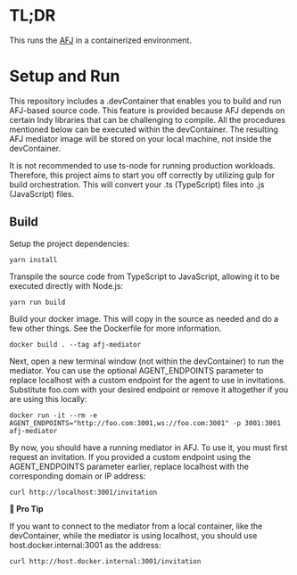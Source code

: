 # TL;DR

This runs the [AFJ](https://github.com/hyperledger/aries-framework-javascript) in a containerized environment.

# Setup and Run

This repository includes a .devContainer that enables you to build and run AFJ-based source code. This feature is provided because AFJ depends on certain Indy libraries that can be challenging to compile. All the procedures mentioned below can be executed within the devContainer. The resulting AFJ mediator image will be stored on your local machine, not inside the devContainer.

It is not recommended to use ts-node for running production workloads. Therefore, this project aims to start you off correctly by utilizing gulp for build orchestration. This will convert your .ts (TypeScript) files into .js (JavaScript) files.

## Build

Setup the project dependencies:

```console
yarn install
```

Transpile the source code from TypeScript to JavaScript, allowing it to be executed directly with Node.js:

```console
yarn run build
```

Build your docker image. This will copy in the source as needed and do a few other things. See the Dockerfile for more information.

```console
docker build . --tag afj-mediator
```

Next, open a new terminal window (not within the devContainer) to run the mediator. You can use the optional AGENT_ENDPOINTS parameter to replace localhost with a custom endpoint for the agent to use in invitations. Substitute foo.com with your desired endpoint or remove it altogether if you are using this locally:

```console
docker run -it --rm -e AGENT_ENDPOINTS="http://foo.com:3001,ws://foo.com:3001" -p 3001:3001 afj-mediator
```

By now, you should have a running mediator in AFJ. To use it, you must first request an invitation. If you provided a custom endpoint using the AGENT_ENDPOINTS parameter earlier, replace localhost with the corresponding domain or IP address:

```console
curl http://localhost:3001/invitation
```

**🧐 Pro Tip**

If you want to connect to the mediator from a local container, like the devContainer, while the mediator is using localhost, you should use host.docker.internal:3001 as the address:

```console
curl http://host.docker.internal:3001/invitation
```
